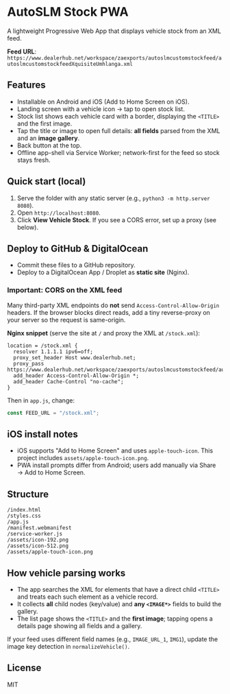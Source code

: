 # AutoSLM Stock PWA

A lightweight Progressive Web App that displays vehicle stock from an XML feed.

**Feed URL**:  
`https://www.dealerhub.net/workspace/zaexports/autoslmcustomstockfeed/autoslmcustomstockfeedXquisiteUmhlanga.xml`

## Features
- Installable on Android and iOS (Add to Home Screen on iOS).
- Landing screen with a vehicle icon → tap to open stock list.
- Stock list shows each vehicle card with a border, displaying the `<TITLE>` and the first image.
- Tap the title or image to open full details: **all fields** parsed from the XML and an **image gallery**.
- Back button at the top.
- Offline app-shell via Service Worker; network-first for the feed so stock stays fresh.

## Quick start (local)
1. Serve the folder with any static server (e.g., `python3 -m http.server 8080`).
2. Open `http://localhost:8080`.
3. Click **View Vehicle Stock**. If you see a CORS error, set up a proxy (see below).

## Deploy to GitHub & DigitalOcean
- Commit these files to a GitHub repository.
- Deploy to a DigitalOcean App / Droplet as **static site** (Nginx).

### Important: CORS on the XML feed
Many third-party XML endpoints do **not** send `Access-Control-Allow-Origin` headers. If the browser blocks direct reads, add a tiny reverse-proxy on your server so the request is same-origin.

**Nginx snippet** (serve the site at `/` and proxy the XML at `/stock.xml`):
```nginx
location = /stock.xml {
  resolver 1.1.1.1 ipv6=off;
  proxy_set_header Host www.dealerhub.net;
  proxy_pass https://www.dealerhub.net/workspace/zaexports/autoslmcustomstockfeed/autoslmcustomstockfeedXquisiteUmhlanga.xml;
  add_header Access-Control-Allow-Origin *;
  add_header Cache-Control "no-cache";
}
```

Then in `app.js`, change:
```js
const FEED_URL = "/stock.xml";
```

## iOS install notes
- iOS supports "Add to Home Screen" and uses `apple-touch-icon`. This project includes `assets/apple-touch-icon.png`.
- PWA install prompts differ from Android; users add manually via Share → Add to Home Screen.

## Structure
```
/index.html
/styles.css
/app.js
/manifest.webmanifest
/service-worker.js
/assets/icon-192.png
/assets/icon-512.png
/assets/apple-touch-icon.png
```

## How vehicle parsing works
- The app searches the XML for elements that have a direct child `<TITLE>` and treats each such element as a vehicle record.
- It collects **all** child nodes (key/value) and **any `<IMAGE*>`** fields to build the gallery.
- The list page shows the `<TITLE>` and the **first image**; tapping opens a details page showing all fields and a gallery.

If your feed uses different field names (e.g., `IMAGE_URL_1`, `IMG1`), update the image key detection in `normalizeVehicle()`.

## License
MIT